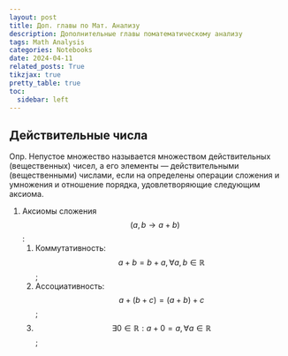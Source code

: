 ```yaml
---
layout: post
title: Доп. главы по Мат. Анализу
description: Дополнительные главы поматематическому анализу
tags: Math Analysis
categories: Notebooks
date: 2024-04-11
related_posts: True
tikzjax: true
pretty_table: true
toc:
  sidebar: left
---
```


## Действительные числа

Опр. Непустое множество  называется множеством действительных (вещественных) чисел, а его элементы — действительными (вещественными) числами, если на определены операции сложения и умножения и отношение порядка, удовлетворяющие следующим аксиома.

1. Аксиомы сложения $$(a,b\to a+b)$$:
   1. Коммутативность: $$a+b=b+a, \forall a,b\in \mathbb{R}$$;
   2. Ассоциативность: $$a+(b+c)=(a+b)+c$$;
   3. $$\exists 0\in \mathbb{R}:a+0=a,\forall a\in \mathbb{R} $$;
